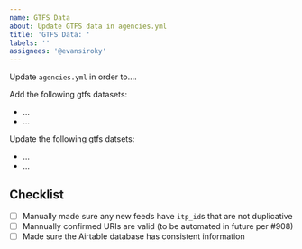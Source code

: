 ```yaml
---
name: GTFS Data
about: Update GTFS data in agencies.yml
title: 'GTFS Data: '
labels: ''
assignees: '@evansiroky'
---
```


Update `agencies.yml` in order to....

Add the following gtfs datasets:  

- ...
- ...

Update the following gtfs datsets:  

- ...
- ...

## Checklist

- [ ] Manually made sure any new feeds have `itp_id`s that are not duplicative
- [ ] Mannually confirmed URIs are valid (to be automated in future per #908)  
- [ ] Made sure the Airtable database has consistent information
